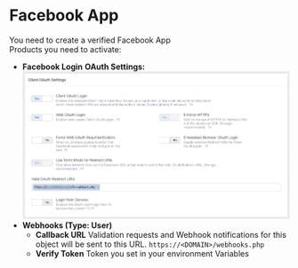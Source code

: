 # Facebook App

You need to create a verified Facebook App  
Products you need to activate:

* **Facebook Login** **OAuth Settings:**  ![](../.gitbook/assets/combinary-facebook-oauth-settings.png) 
* **Webhooks \(Type: User\)**
  * **Callback URL** Validation requests and Webhook notifications for this object will be sent to this URL. `https://<DOMAIN>/webhooks.php`
  * **Verify Token** Token you set in your environment Variables

